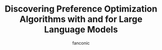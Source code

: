 ---
title: Discovering Preference Optimization Algorithms with and for Large Language Models 
author: fanconic
paperauthors: Chris Lu*, Samuel Holt*, Claudio Fanconi*, Alex J. Chan, Jakob Foerster‡, Mihaela van der Schaar‡, Robert Tjarko Lange‡
categories: [ Natural Language Processing , Preference Optimization ]
image: assets/images/discopop.gif  
venue:  NeurIPS 2024 (Poster) & ICML 2024 Workshop on AutoRL 
link: https://neurips.cc/virtual/2024/poster/94244
pdf: https://arxiv.org/pdf/2406.08414
github: https://github.com/luchris429/Discopop
---